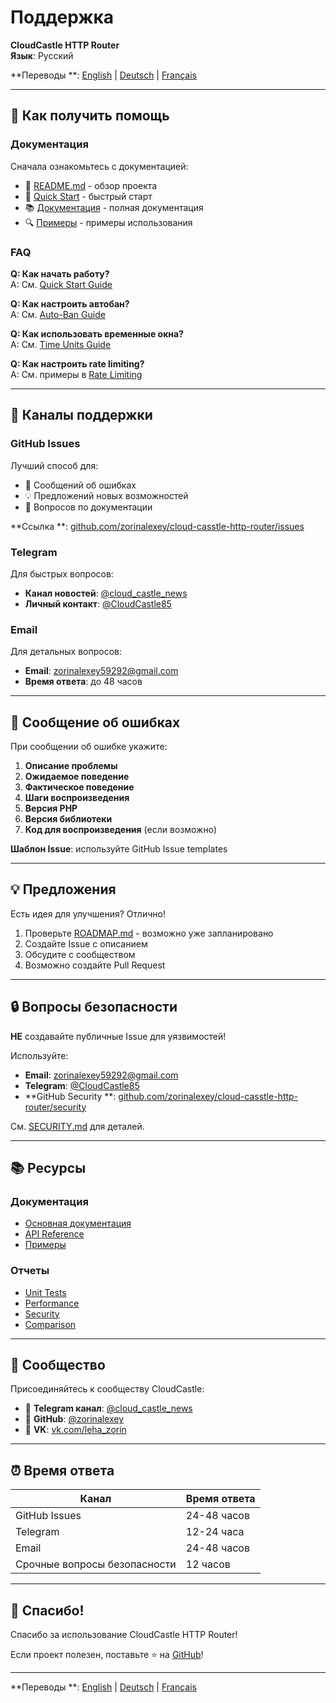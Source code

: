 # Поддержка

**CloudCastle HTTP Router**  
**Язык**: Русский

**Переводы
**: [English](docs/en/documentation/SUPPORT.md) | [Deutsch](docs/de/documentation/SUPPORT.md) | [Français](docs/fr/documentation/SUPPORT.md)

---

## 🤝 Как получить помощь

### Документация

Сначала ознакомьтесь с документацией:

- 📖 [README.md](README.md) - обзор проекта
- 🚀 [Quick Start](docs/ru/documentation/quickstart.md) - быстрый старт
- 📚 [Документация](docs/ru/) - полная документация
- 🔍 [Примеры](examples/) - примеры использования

### FAQ

**Q: Как начать работу?**  
A: См. [Quick Start Guide](docs/ru/documentation/quickstart.md)

**Q: Как настроить автобан?**  
A: См. [Auto-Ban Guide](docs/ru/documentation/auto-ban.md)

**Q: Как использовать временные окна?**  
A: См. [Time Units Guide](docs/ru/documentation/time-units.md)

**Q: Как настроить rate limiting?**  
A: См. примеры в [Rate Limiting](docs/ru/documentation/rate-limiting.md)

---

## 💬 Каналы поддержки

### GitHub Issues

Лучший способ для:

- 🐛 Сообщений об ошибках
- 💡 Предложений новых возможностей
- 📝 Вопросов по документации

**Ссылка
**: [github.com/zorinalexey/cloud-casstle-http-router/issues](https://github.com/zorinalexey/cloud-casstle-http-router/issues)

### Telegram

Для быстрых вопросов:

- **Канал новостей**: [@cloud_castle_news](https://t.me/cloud_castle_news)
- **Личный контакт**: [@CloudCastle85](https://t.me/CloudCastle85)

### Email

Для детальных вопросов:

- **Email**: zorinalexey59292@gmail.com
- **Время ответа**: до 48 часов

---

## 🐛 Сообщение об ошибках

При сообщении об ошибке укажите:

1. **Описание проблемы**
2. **Ожидаемое поведение**
3. **Фактическое поведение**
4. **Шаги воспроизведения**
5. **Версия PHP**
6. **Версия библиотеки**
7. **Код для воспроизведения** (если возможно)

**Шаблон Issue**: используйте GitHub Issue templates

---

## 💡 Предложения

Есть идея для улучшения? Отлично!

1. Проверьте [ROADMAP.md](ROADMAP.md) - возможно уже запланировано
2. Создайте Issue с описанием
3. Обсудите с сообществом
4. Возможно создайте Pull Request

---

## 🔒 Вопросы безопасности

**НЕ** создавайте публичные Issue для уязвимостей!

Используйте:

- **Email**: zorinalexey59292@gmail.com
- **Telegram**: [@CloudCastle85](https://t.me/CloudCastle85)
- **GitHub Security
  **: [github.com/zorinalexey/cloud-casstle-http-router/security](https://github.com/zorinalexey/cloud-casstle-http-router/security)

См. [SECURITY.md](SECURITY.md) для деталей.

---

## 📚 Ресурсы

### Документация

- [Основная документация](docs/ru/)
- [API Reference](docs/ru/documentation/api-reference.md)
- [Примеры](examples/)

### Отчеты

- [Unit Tests](docs/ru/reports/unit-tests.md)
- [Performance](docs/ru/reports/performance.md)
- [Security](docs/ru/reports/security.md)
- [Comparison](docs/ru/reports/comparison.md)

---

## 🤝 Сообщество

Присоединяйтесь к сообществу CloudCastle:

- 📱 **Telegram канал**: [@cloud_castle_news](https://t.me/cloud_castle_news)
- 🐙 **GitHub**: [@zorinalexey](https://github.com/zorinalexey)
- 💬 **VK**: [vk.com/leha_zorin](https://vk.com/leha_zorin)

---

## ⏰ Время ответа

| Канал                        | Время ответа |
|------------------------------|--------------|
| GitHub Issues                | 24-48 часов  |
| Telegram                     | 12-24 часа   |
| Email                        | 24-48 часов  |
| Срочные вопросы безопасности | 12 часов     |

---

## 💙 Спасибо!

Спасибо за использование CloudCastle HTTP Router!

Если проект полезен, поставьте ⭐ на [GitHub](https://github.com/zorinalexey/cloud-casstle-http-router)!

---

**Переводы
**: [English](docs/en/documentation/SUPPORT.md) | [Deutsch](docs/de/documentation/SUPPORT.md) | [Français](docs/fr/documentation/SUPPORT.md)


